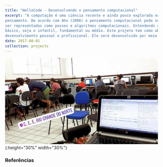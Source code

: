 ```yaml
---
title: "HelloCode - Desenvolvendo o pensamento computacional"
excerpt: "A computação é uma ciência recente e ainda pouco explorada no ensino básico. A computação não pode ser entendida apenas como uma ferramenta que utiliza computadores, mas como uma diferente forma de
pensamento. De acordo com Aho (2006) o pensamento computacional pode ser definido como os processos do pensamento envolvidos na formulação de problemas, de modo que suas soluções possam
ser representadas como passos e algoritmos computacionais. Entendendo a importância desta forma de pensamento, diversos projetos no mundo todo tem buscado trabalha-la com alunos ainda no ensino
básico, seja o infantil, fundamental ou médio. Este projeto tem como objetivo despertar nos jovens do ensino fundamental e médio de escolas públicas para a importância do pensamento computacional no seu
desenvolvimento pessoal e profissional. Ele será desenvolvido por meio da abertura de turmas semestrais em algumas escolas selecionadas. Deste modo, no primeiro ano do projeto serão abertas duas turmas, como 18 alunos cada."
date: 2017-08-01
collection: projects
---
```


![hellocode-rn](/images/hellocode-rn.jpg){:height="30%" width="30%"}


### Referências


